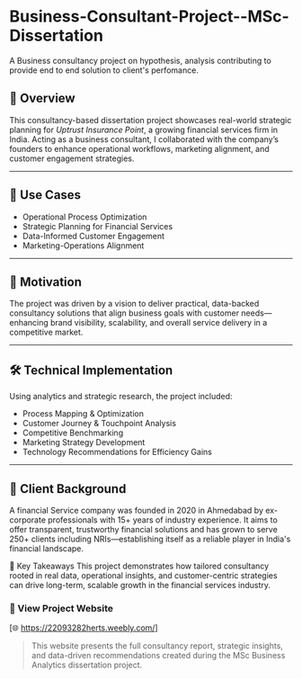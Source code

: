 # Business-Consultant-Project--MSc-Dissertation
A Business consultancy project on hypothesis, analysis contributing to provide end to end solution to client's perfomance.
## 📘 Overview

This consultancy-based dissertation project showcases real-world strategic planning for *Uptrust Insurance Point*, a growing financial services firm in India. Acting as a business consultant, I collaborated with the company’s founders to enhance operational workflows, marketing alignment, and customer engagement strategies.

---

## 🎯 Use Cases

- Operational Process Optimization  
- Strategic Planning for Financial Services  
- Data-Informed Customer Engagement  
- Marketing-Operations Alignment  

---

## 🚀 Motivation

The project was driven by a vision to deliver practical, data-backed consultancy solutions that align business goals with customer needs—enhancing brand visibility, scalability, and overall service delivery in a competitive market.

---

## 🛠️ Technical Implementation

Using analytics and strategic research, the project included:

- Process Mapping & Optimization  
- Customer Journey & Touchpoint Analysis  
- Competitive Benchmarking  
- Marketing Strategy Development  
- Technology Recommendations for Efficiency Gains  

---

## 💼 Client Background

A financial Service company was founded in 2020 in Ahmedabad by ex-corporate professionals with 15+ years of industry experience. It aims to offer transparent, trustworthy financial solutions and has grown to serve 250+ clients including NRIs—establishing itself as a reliable player in India's financial landscape.


🧠 Key Takeaways
This project demonstrates how tailored consultancy rooted in real data, operational insights, and customer-centric strategies can drive long-term, scalable growth in the financial services industry.


### 🔗 View Project Website

[🌐 https://22093282herts.weebly.com/]


> This website presents the full consultancy report, strategic insights, and data-driven recommendations created during the MSc Business Analytics dissertation project.
